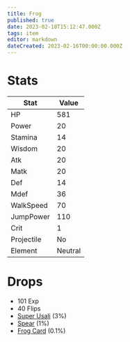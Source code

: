 ```yaml
---
title: Frog
published: true
date: 2023-02-18T15:12:47.000Z
tags: item
editor: markdown
dateCreated: 2023-02-16T00:00:00.000Z
---
```


# Stats
|Stat|Value|
|-|-|
|HP|581|
|Power|20|
|Stamina|14|
|Wisdom|20|
|Atk|20|
|Matk|20|
|Def|14|
|Mdef|36|
|WalkSpeed|70|
|JumpPower|110|
|Crit|1|
|Projectile|No|
|Element|Neutral|

# Drops
 * 101 Exp
 * 40 Flips
 * [Super Usali](items/super-usali.md) (3%)
 * [Spear](items/spear.md) (1%)
 * [Frog Card](items/frog-card.md) (0.1%)
